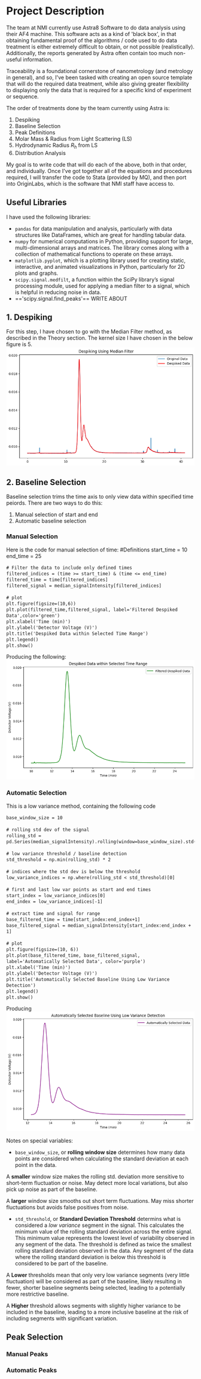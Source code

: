 # Project Description

The team at NMI currently use Astra8 Software to do data analysis using their AF4 machine. This software acts as a kind of 'black box', in that obtaining fundamental proof of the algorithms / code used to do data treatment is either extremely difficult to obtain, or not possible (realistically). Additionally, the reports generated by Astra often contain too much non-useful information.

Traceability is a foundational cornerstone of nanometrology (and metrology in general), and so, I've been tasked with creating an open source template that will do the required data treatment, while also giving greater flexibility to displaying only the data that is required for a specific kind of experiment or sequence.

The order of treatments done by the team currently using Astra is:
1. Despiking
2. Baseline Selection
3. Peak Definitions
4. Molar Mass & Radius from Light Scattering (LS)
5. Hydrodynamic Radius $R_h$ from LS
6. Distribution Analysis

My goal is to write code that will do each of the above, both in that order, and individually. Once I've got together all of the equations and procedures required, I will transfer the code to Stata (provided by MQ), and then port into OriginLabs, which is the software that NMI staff have access to.

## Useful Libraries
I have used the following libraries:
- `pandas` for data manipulation and analysis, particularly with data structures like DataFrames, which are great for handling tabular data.
- `numpy` for numerical computations in Python, providing support for large, multi-dimensional arrays and matrices. The library comes along with a collection of mathematical functions to operate on these arrays.
- `matplotlib.pyplot`, which is a plotting library used for creating static, interactive, and animated visualizations in Python, particularly for 2D plots and graphs.
- `scipy.signal.medfilt`, a function within the SciPy library’s signal processing module, used for applying a median filter to a signal, which is helpful in reducing noise in data.
- =='scipy.signal.find_peaks'== WRITE ABOUT


## 1. Despiking
For this step, I have chosen to go with the Median Filter method, as described in the Theory section. The kernel size I have chosen in the below figure is 5.
![Median Filter Method](image.png)

## 2. Baseline Selection
Baseline selection trims the time axis to only view data within specified time peiords. There are two ways to do this:
1. Manual selection of start and end
2. Automatic baseline selection

### Manual Selection
Here is the code for manual selection of time:
    #Definitions
    start_time = 10
    end_time = 25

    # Filter the data to include only defined times
    filtered_indices = (time >= start_time) & (time <= end_time)
    filtered_time = time[filtered_indices]
    filtered_signal = median_signalIntensity[filtered_indices]

    # plot
    plt.figure(figsize=(10,6))
    plt.plot(filtered_time,filtered_signal, label='Filtered Despiked Data',color='green')
    plt.xlabel('Time (min)')
    plt.ylabel('Detector Voltage (V)')
    plt.title('Despiked Data within Selected Time Range')
    plt.legend()
    plt.show()
Producing the following:
![Despiked](image-1.png)

### Automatic Selection
This is a low variance method, containing the following code

    base_window_size = 10

    # rolling std dev of the signal
    rolling_std = pd.Series(median_signalIntensity).rolling(window=base_window_size).std()

    # low variance threshold / baseline detection
    std_threshold = np.min(rolling_std) * 2

    # indices where the std dev is below the threshold
    low_variance_indices = np.where(rolling_std < std_threshold)[0]

    # first and last low var points as start and end times
    start_index = low_variance_indices[0]
    end_index = low_variance_indices[-1]

    # extract time and signal for range
    base_filtered_time = time[start_index:end_index+1]
    base_filtered_signal = median_signalIntensity[start_index:end_index + 1]

    # plot
    plt.figure(figsize=(10, 6))
    plt.plot(base_filtered_time, base_filtered_signal, label='Automatically Selected Data', color='purple')
    plt.xlabel('Time (min)')
    plt.ylabel('Detector Voltage (V)')
    plt.title('Automatically Selected Baseline Using Low Variance Detection')
    plt.legend()
    plt.show()

Producing ![alt text](image-2.png)

Notes on special variables:
- `base_window_size`, or **rolling window size** determines how many data points are considered when calculating the standard deviation at each point in the data. 

A **smaller** window size makes the rolling std. deviation more sensitive to short-term fluctuation or noise. May detect more local variations, but also pick up noise as part of the baseline.

A **larger** window size smooths out short term fluctuations. May miss shorter fluctuations but avoids false positives from noise.

- `std_threshold`, or **Standard Deviation Threshold** determins what is considered a _low variance_ segment in the signal. This calculates the minimum value of the rolling standard deviation across the entire signal. This minimum value represents the lowest level of variability observed in any segment of the data. The threshold is defined as twice the smallest rolling standard deviation observed in the data. Any segment of the data where the rolling standard deviation is below this threshold is considered to be part of the baseline.

A **Lower** thresholds mean that only very low variance segments (very little fluctuation) will be considered as part of the baseline, likely resulting in fewer, shorter baseline segments being selected, leading to a potentially more restrictive baseline.

A **Higher** threshold allows segments with slightly higher variance to be included in the baseline, leading to a more inclusive baseline at the risk of including segments with significant variation.

## Peak Selection
### Manual Peaks
### Automatic Peaks